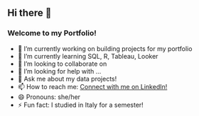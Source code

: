 ## Hi there 👋

### Welcome to my Portfolio! 

- 🔭 I’m currently working on building projects for my portfolio
- 🌱 I’m currently learning SQL,  R, Tableau, Looker
- 👯 I’m looking to collaborate on
- 🤔 I’m looking for help with ...
- 💬 Ask me about my data projects!
- 📫 How to reach me: [Connect with me on LinkedIn!](https://www.linkedin.com/in/isabel-tummino)
- 😄 Pronouns: she/her
- ⚡ Fun fact: I studied in Italy for a semester!

